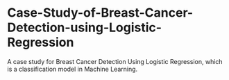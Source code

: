 # Case-Study-of-Breast-Cancer-Detection-using-Logistic-Regression
A case study for Breast Cancer Detection Using Logistic Regression, which is a classification model in Machine Learning.
